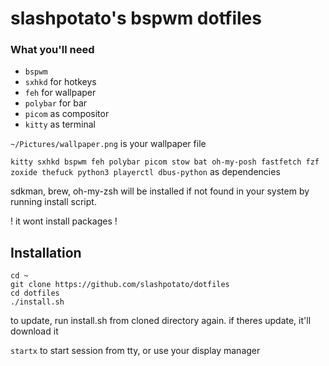 # slashpotato's bspwm dotfiles

### What you'll need
- `bspwm`
- `sxhkd` for hotkeys
- `feh` for wallpaper
- `polybar` for bar
- `picom` as compositor
- `kitty` as terminal 

`~/Pictures/wallpaper.png` is your wallpaper file
 
`kitty sxhkd bspwm feh polybar picom stow bat oh-my-posh fastfetch fzf zoxide thefuck python3 playerctl dbus-python` as dependencies

sdkman, brew, oh-my-zsh will be installed if not found in your system by running install script.

! it wont install packages !
## Installation
```
cd ~
git clone https://github.com/slashpotato/dotfiles
cd dotfiles
./install.sh
```

to update, run install.sh from cloned directory again. if theres update, it'll download it

`startx` to start session from tty, or use your display manager
